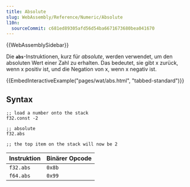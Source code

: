 ```yaml
---
title: Absolute
slug: WebAssembly/Reference/Numeric/Absolute
l10n:
  sourceCommit: c681ed89305afd56d54ba6671673680bea041670
---
```


{{WebAssemblySidebar}}

Die **`abs`**-Instruktionen, kurz für _absolute_, werden verwendet, um den absoluten Wert einer Zahl zu erhalten. Das bedeutet, sie gibt x zurück, wenn x positiv ist, und die Negation von x, wenn x negativ ist.

{{EmbedInteractiveExample("pages/wat/abs.html", "tabbed-standard")}}

## Syntax

```wasm
;; load a number onto the stack
f32.const -2

;; absolute
f32.abs

;; the top item on the stack will now be 2
```

| Instruktion | Binärer Opcode |
| ----------- | -------------- |
| `f32.abs`   | `0x8b`         |
| `f64.abs`   | `0x99`         |
